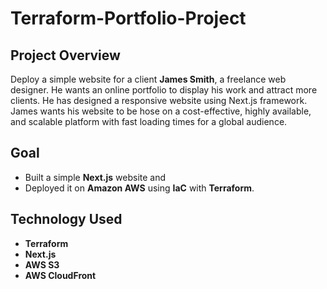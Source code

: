 ﻿# Terraform-Portfolio-Project

## Project Overview
Deploy a simple website for a client **James Smith**, a freelance web designer.
He wants an online portfolio to display his work and attract more clients. He has designed a responsive website
using Next.js framework. 
James wants his website to be hose on a cost-effective, highly available, and scalable platform with 
fast loading times for a global audience.

## Goal 
- Built a simple **Next.js** website and
- Deployed it on **Amazon AWS** using **IaC** with **Terraform**.

## Technology Used
- **Terraform**
- **Next.js**
- **AWS S3**
- **AWS CloudFront**

